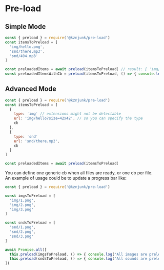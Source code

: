 # Pre-load

## Simple Mode

```js
const { preload } = require('@kznjunk/pre-load')
const itemsToPreload = [
  'img/hello.png',
  'snd/there.mp3',
  'snd/404.mp3'
]

const preloadedItems = await preload(itemsToPreload) // result: [ 'img/hello.png', 'snd/there.mp3', false ]
const preloadedItemsWithCb = preload(itemsToPreload, () => { console.log('General Kenobi') })
```

## Advanced Mode

```js
const { preload } = require('@kznjunk/pre-load')
const itemsToPreload = [
  {
  	type: 'img' // extensions might not be detectable
  	url: 'img/hello?size=42x42', // so you can specify the type
  	cb
  },
  {
  	type: 'snd'
  	url: 'snd/there.mp3',
  	cb
  }
]

const preloadedItems = await preload(itemsToPreload)
```

You can define one generic cb when all files are ready, or one cb per file. 
An example of usage could be to update a progress bar like:

```js
const { preload } = require('@kznjunk/pre-load')

const imgsToPreload = [
  'img/1.png',
  'img/2.png',
  'img/3.png'
]

const sndsToPreload = [
  'snd/1.png',
  'snd/2.png',
  'snd/3.png'
]

await Promise.all([
  this.preload(imgsToPreload, () => { console.log('All images are preloaded') }),
  this.preload(sndsToPreload, () => { console.log('All sounds are preloaded') })
])

```
